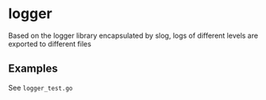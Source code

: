 # logger
Based on the logger library encapsulated by slog, logs of different levels are exported to different files

## Examples
See `logger_test.go`